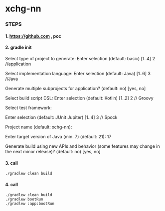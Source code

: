# xchg-nn

### STEPS
#### 1. https://github.com , poc

#### 2. gradle init

Select type of project to generate:
Enter selection (default: basic) [1..4] 2 //application

Select implementation language:
Enter selection (default: Java) [1..6] 3 //Java

Generate multiple subprojects for application? (default: no) [yes, no]

Select build script DSL:
Enter selection (default: Kotlin) [1..2] 2 // Groovy

Select test framework:

Enter selection (default: JUnit Jupiter) [1..4] 3 // Spock

Project name (default: xchg-nn):

Enter target version of Java (min. 7) (default: 21): 17

Generate build using new APIs and behavior (some features may change in the next minor release)? (default: no) [yes, no]

#### 3. call
```
./gradlew clean build
```

#### 4. call
```
./gradlew clean build
./gradlew bootRun
./gradlew :app:bootRun
```

